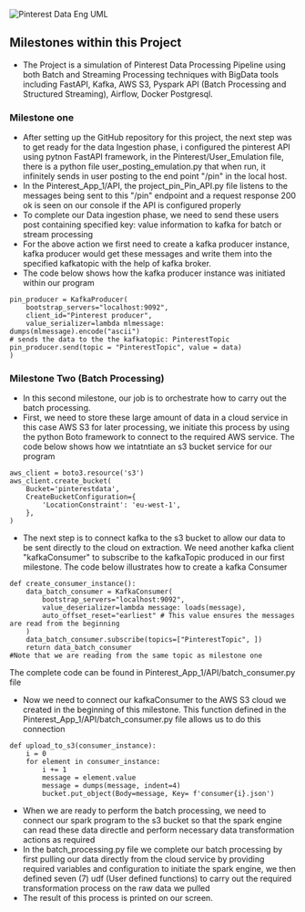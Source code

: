 ![Pinterest Data Eng  UML](https://user-images.githubusercontent.com/112330482/214085427-57d709cf-cff8-42da-b668-9ef9db0565f0.png)

## Milestones within this Project
- The Project is a simulation of Pinterest Data Processing Pipeline using both  Batch and Streaming Processing techniques with BigData tools including FastAPI, Kafka, AWS S3, Pyspark API (Batch Processing and Structured Streaming), Airflow, Docker Postgresql.
### Milestone one
- After setting up the GitHub repository for this project, the next step was to get ready for the data Ingestion phase, i configured the pinterest  API using pytnon FastAPI framework, in the Pinterest/User_Emulation file, there is a python file user_posting_emulation.py that when run, it infinitely sends in user posting to the end point "/pin" in the local host.
- In the Pinterest_App_1/API, the project_pin_Pin_API.py file listens to the messages being sent to this "/pin" endpoint and a request response 200 ok is seen on our console if the API is configured properly
- To complete our Data ingestion phase, we need to send these users post containing specified key: value information to kafka for batch or stream processing
- For the above action we first need to create a kafka producer instance, kafka producer would get these messages and write them into the specified kafkatopic with the help of kafka broker.
- The code below shows how the kafka producer instance was initiated within our program
```
pin_producer = KafkaProducer(
    bootstrap_servers="localhost:9092",
    client_id="Pinterest producer",
    value_serializer=lambda mlmessage: dumps(mlmessage).encode("ascii")
# sends the data to the the kafkatopic: PinterestTopic
pin_producer.send(topic = "PinterestTopic", value = data)
)
```
### Milestone Two (Batch Processing)
- In this second milestone, our job is to orchestrate how to carry out the batch processing.
- First, we need to store these large amount of data in a cloud service in this case AWS S3 for later processing, we initiate this process by using the python Boto framework to connect to the required AWS service. The code below shows how we intatntiate an s3 bucket service for our program
```
aws_client = boto3.resource('s3')
aws_client.create_bucket(
    Bucket='pinterestdata',
    CreateBucketConfiguration={
        'LocationConstraint': 'eu-west-1',
    },
)
```
- The next step is to connect kafka to the s3 bucket to allow our data to be sent directly to the cloud on extraction. We need another kafka client "kafkaConsumer" to subscribe to the kafkaTopic produced in our first milestone. The code below illustrates how to create a kafka Consumer 
```
def create_consumer_instance():
    data_batch_consumer = KafkaConsumer(
        bootstrap_servers="localhost:9092",    
        value_deserializer=lambda message: loads(message),
        auto_offset_reset="earliest" # This value ensures the messages are read from the beginning 
    )
    data_batch_consumer.subscribe(topics=["PinterestTopic", ])
    return data_batch_consumer
#Note that we are reading from the same topic as milestone one
```
The complete code can be found in Pinterest_App_1/API/batch_consumer.py file
- Now we need to connect our kafkaConsumer to the AWS S3 cloud we created in the beginning of this milestone. This function defined in the Pinterest_App_1/API/batch_consumer.py file allows us to do this connection 
```
def upload_to_s3(consumer_instance):
    i = 0
    for element in consumer_instance:
        i += 1
        message = element.value
        message = dumps(message, indent=4)
        bucket.put_object(Body=message, Key= f'consumer{i}.json')
```
- When we are ready to perform the batch processing, we need to connect our spark program to the s3 bucket so that the spark engine can read these data directle and perform necessary data transformation actions as required 
- In the batch_processing.py file we complete our batch processing by first pulling our data directly from the cloud service by providing required variables and configuration to initiate the spark engine, we then defined seven (7) udf (User defined functions) to carry out the required transformation process on the raw data we pulled
- The result of this process is printed on our screen.
